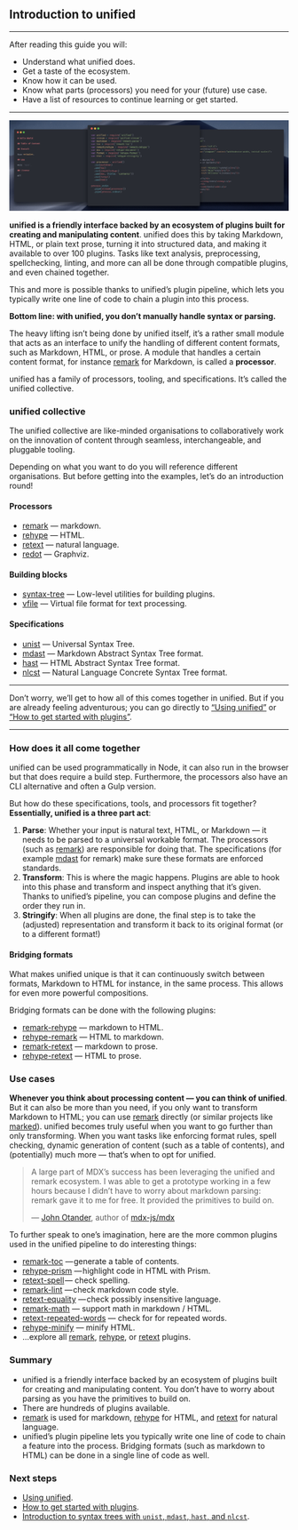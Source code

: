 ## Introduction to unified

* * *

After reading this guide you will:

*   Understand what unified does.
*   Get a taste of the ecosystem.
*   Know how it can be used.
*   Know what parts (processors) you need for your (future) use case.
*   Have a list of resources to continue learning or get started.

* * *

![](./image/unified-overview.png)

**unified is a friendly interface backed by an ecosystem of plugins built for
creating and manipulating content**.  unified does this by taking Markdown,
HTML, or plain text prose, turning it into structured data, and making it
available to over 100 plugins.  Tasks like text analysis, preprocessing,
spellchecking, linting, and more can all be done through compatible plugins,
and even chained together.

This and more is possible thanks to unified’s plugin pipeline, which lets you
typically write one line of code to chain a plugin into this process.

**Bottom line: with unified, you don’t manually handle syntax or parsing.**

The heavy lifting isn’t being done by unified itself, it’s a rather
small module that acts as an interface to unify the handling of different
content formats, such as Markdown, HTML, or prose.  A module that handles a
certain content format, for instance [remark][remark] for Markdown,
is called a **processor**.

unified has a family of processors, tooling, and specifications.  It’s called
the unified collective.

### unified collective

The unified collective are like-minded organisations to collaboratively work
on the innovation of content through seamless, interchangeable,
and pluggable tooling.

Depending on what you want to do you will reference different organisations.
But before getting into the examples, let’s do an introduction round!

#### Processors

*   [remark][remark] — markdown.
*   [rehype][rehype] — HTML.
*   [retext][retext] — natural language.
*   [redot][redot] — Graphviz.

#### Building blocks

*   [syntax-tree][syntax-tree] — Low-level utilities for building plugins.
*   [vfile][vfile] — Virtual file format for text processing.

#### Specifications

*   [unist][unist] — Universal Syntax Tree.
*   [mdast][mdast] — Markdown Abstract Syntax Tree format.
*   [hast][hast] — HTML Abstract Syntax Tree format.
*   [nlcst][nlcst] — Natural Language Concrete Syntax Tree format.

* * *

Don’t worry, we’ll get to how all of this comes together in unified.
But if you are already feeling adventurous; you can go directly to
[“Using unified”](<>) or [“How to get started with plugins”](<>).

* * *

### How does it all come together

unified can be used programmatically in Node, it can also run
in the browser but that does require a build step.  Furthermore, the processors
also have an CLI alternative and often a Gulp version.

But how do these specifications, tools, and processors fit together?
**Essentially, unified is a three part act**:

1.  **Parse**:  Whether your input is natural text, HTML, or Markdown
    — it needs to be parsed to a universal workable format.
    The processors (such as [remark][remark]) are responsible for doing that.
    The specifications (for example [mdast][mdast] for remark) make sure these
    formats are enforced standards.
2.  **Transform**:  This is where the magic happens.  Plugins are able to
    hook into this phase and transform and inspect anything that it’s given.
    Thanks to unified’s pipeline, you can compose plugins and define the order
    they run in.
3.  **Stringify**:  When all plugins are done, the final step is to take the
    (adjusted) representation and transform it back to its original format
    (or to a different format!)

#### Bridging formats

What makes unified unique is that it can continuously switch between formats,
Markdown to HTML for instance, in the same process.
This allows for even more powerful compositions.

Bridging formats can be done with the following plugins:

*   [remark-rehype][remark-rehype] — markdown to HTML.
*   [rehype-remark][rehype-remark] — HTML to markdown.
*   [remark-retext][remark-retext] — markdown to prose.
*   [rehype-retext][rehype-retext] — HTML to prose.

### Use cases

**Whenever you think about processing content — you can think of unified**.
But it can also be more than you need, if you only want to transform Markdown
to HTML; you can use [remark][remark] directly (or similar projects like
[marked][marked]).  unified becomes truly useful when you want to go further
than only transforming.  When you want tasks like enforcing format rules,
spell checking, dynamic generation of content (such as a table of contents),
and (potentially) much more — that’s when to opt for unified.

> A large part of MDX’s success has been leveraging the unified and remark
> ecosystem.  I was able to get a prototype working in a few hours because
> I didn’t have to worry about markdown parsing: remark gave it to me for free.
> It provided the primitives to build on.
>
> — [John Otander][john], author of [mdx-js/mdx][mdx]

To further speak to one’s imagination, here are the more common plugins used in
the unified pipeline to do interesting things:

*   [remark-toc][remark-toc] — generate a table of contents.
*   [rehype-prism][rehype-prism] — highlight code in HTML with Prism.
*   [retext-spell][retext-spell] — check spelling.
*   [remark-lint][remark-lint] — check markdown code style.
*   [retext-equality][retext-equality] — check possibly insensitive language.
*   [remark-math][remark-math] — support math in markdown / HTML.
*   [retext-repeated-words][retext-repeated-words]
    — check for for repeated words.
*   [rehype-minify][rehype-minify] — minify HTML.
*   …explore all [remark][all-remark-plugins], [rehype][all-rehype-plugins],
    or [retext][all-retext-plugins] plugins.

### Summary

*   unified is a friendly interface backed by an ecosystem of plugins built for
    creating and manipulating content.  You don’t have to worry about parsing
    as you have the primitives to build on.
*   There are hundreds of plugins available.
*   [remark][remark] is used for markdown, [rehype][rehype] for HTML, and
    [retext][retext] for natural language.
*   unified’s plugin pipeline lets you typically write one line of code to chain
    a feature into the process.  Bridging formats (such as markdown to HTML)
    can be done in a single line of code as well.

### Next steps

*   [Using unified](<>).
*   [How to get started with plugins](<>).
*   [Introduction to syntax trees with `unist`, `mdast`, `hast`, and `nlcst`](<>).

[remark]: https://github.com/remarkjs/remark

[rehype]: https://github.com/rehypejs/rehype

[retext]: https://github.com/retextjs/retext

[redot]: https://github.com/redotjs/redot

[mdx]: https://github.com/mdx-js/mdx

[vfile]: https://github.com/vfile/vfile/

[unist]: https://github.com/syntax-tree/unist

[mdast]: https://github.com/syntax-tree/mdast

[hast]: https://github.com/syntax-tree/hast

[nlcst]: https://github.com/syntax-tree/nlcst

[john]: https://github.com/johno/

[remark-rehype]: https://github.com/remarkjs/remark-rehype/

[rehype-remark]: https://github.com/rehypejs/rehype-remark

[remark-retext]: https://github.com/remarkjs/remark-retext/

[rehype-retext]: https://github.com/rehypejs/rehype-retext

[remark-toc]: https://github.com/remarkjs/remark-toc

[rehype-prism]: https://github.com/mapbox/rehype-prism

[retext-spell]: https://github.com/retextjs/retext-spell

[remark-lint]: https://github.com/remarkjs/remark-lint

[retext-equality]: https://github.com/retextjs/retext-equality

[remark-math]: https://github.com/Rokt33r/remark-math

[retext-repeated-words]: https://github.com/retextjs/retext-repeated-words

[rehype-minify]: https://github.com/rehypejs/rehype-minify

[all-remark-plugins]: https://github.com/topics/remark-plugin

[all-rehype-plugins]: https://github.com/topics/rehype-plugin

[all-retext-plugins]: https://github.com/topics/retext-plugin

[syntax-tree]: https://github.com/syntax-tree

[marked]: https://github.com/markedjs/marked
